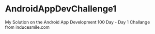 # AndroidAppDevChallenge1
My Solution on the Android App Development 100 Day - Day 1 Challange from inducesmile.com
